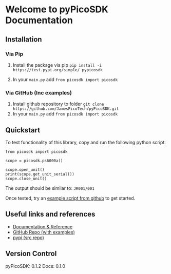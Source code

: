# Welcome to pyPicoSDK Documentation
## Installation
### Via Pip
1. Install the package via pip `pip install -i https://test.pypi.org/simple/ pypicosdk`

2. In your `main.py` add `from picosdk import picosdk`

### Via GitHub (Inc examples)
1. Install github repository to folder `git clone https://github.com/JamesPicoTech/pyPicoSDK.git`
2. In your `main.py` add `from picosdk import picosdk`

## Quickstart
To test functionality of this library, copy and run the following python script:
```
from picosdk import picosdk

scope = picosdk.ps6000a()

scope.open_unit()
print(scope.get_unit_serial())
scope.close_unit()
```
The output should be similar to:
`JR001/001`

Once tested, try an [example script from github](https://github.com/JamesPicoTech/pyPicoSDK) to get started.

## Useful links and references
- [Documentation & Reference](https://jamespicotech.github.io/pyPicoSDK/)
- [GitHub Repo (with examples)](https://github.com/JamesPicoTech/pyPicoSDK)
- [pypi (src repo)](https://test.pypi.org/project/pypicosdk/)

## Version Control
pyPicoSDK: 0.1.2
Docs: 0.1.0
